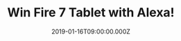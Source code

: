 ---
campaign-uuid: "c-f7e130f0-933b-454e-b8cf-85a27b25055c"
type: "Competition"
category: "Technology"
date: "2019-01-16T09:00:00.000Z"
end-date: "2019-03-16T23:59:00.000Z"
disable-form: false
is_promoted: false
has_entry_page: true
title: "Win Fire 7 Tablet with Alexa!"
competition-description: "<p>Whether you’re looking for watching, playing, reading\
  \ or listening… you have nothing to worry about because with the brand-new Fire\
  \ 7 Tablet with Alexa YOU can! Play your favourite games, watch your favourite movies\
  \ and TV shows on Prime Video, Netflix, BBC iPlayer, ITV Hub, read millions of Kindle\
  \ eBook and magazine titles that you won't be able to find anywhere else and listening\
  \ millions of songs from thousands of artists!</p>\n<p>Want it? Click below for\
  \ a chance to win!</p>\n"
hero-header: "Win Fire 7 Tablet with Alexa!"
terms-confirmation: "N/A"
banner-img: "https://assets.expresslyapp.com/asset-1ff940fb-038b-41e5-a302-1368dc1e8c0b.jpg"
logo-left-href: "http://club.expressly.io"
logo-left-image: "https://assets.expresslyapp.com/asset-1aa3614c-9fe9-40ad-8f59-26f955bb691f.jpg"
logo-left-title: "Expressly Club"
bg-image-hero: "https://assets.expresslyapp.com/asset-dc36c274-4e2b-4e49-9ed8-b6f1a32be941.jpg"
bg-image-first: "https://assets.expresslyapp.com/asset-f537ae93-98d1-4463-9cd1-531e7982222f.jpg"
bg-image-second: "https://assets.expresslyapp.com/asset-caa56eeb-23e2-45a4-8cbb-1fd754be13d3.jpg"
bg-image-third: "https://assets.expresslyapp.com/asset-5fd52eec-2937-485f-a5b3-f0c53de82fa4.jpg"
section1-content: "<p>This Fire 7 Tablet has it all. Alexa provides quick access to\
  \ the entertainment you want, including music, games, audiobooks and more.</p>\n\
  <p>Whether you’re looking for your favourite playlist or need a quick joke, you\
  \ can ask Alexa. Just ask for a song, artist or genre and stream directly over Wi-Fi,\
  \ also ask Alexa a question and get an immediate voice response. Alexa can pull\
  \ up your Flash Briefing, Wikipedia articles, news, sports scores and more.</p>\n"
section2-content: "<p>Find the things you love more easily, access your entertainment\
  \ across all devices, enhance your viewing experience, share content with Family\
  \ Library, unlimited reading with your Fire tablet, stream thousands of movies and\
  \ TV episodes with Prime Video… want to discover more?</p>\n"
section3-content: "<p>Think no more and enter the form below for a chance to win the\
  \ amazing Fire 7 Tablet with Alexa and get ready to experience a whole new range\
  \ of entertainment.</p>\n<p>Smart value, serious entertainment!</p>\n"
entry-title: "Win Fire 7 Tablet with Alexa!"
entry-content: "<p>Enter the draw to win Fire 7 Tablet with Alexa  by completing the\
  \ form below before 23:59 on 16th of March 2019.</p>\n"
has-winner: false
prize-description: "Fire 7 Tablet with Alexa."
special-conditions: "Multiple entries are allowed up to one every day."
country-restrictions:
- "GB"
---